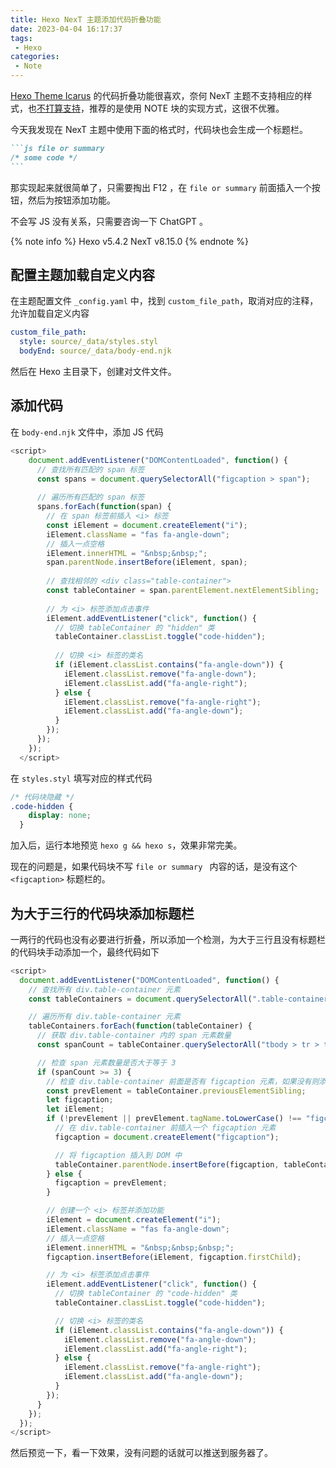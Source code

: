 ```yaml
---
title: Hexo NexT 主题添加代码折叠功能
date: 2023-04-04 16:17:37
tags: 
 - Hexo
categories:
 - Note
---
```


[Hexo Theme Icarus](https://github.com/ppoffice/hexo-theme-icarus) 的代码折叠功能很喜欢，奈何 NexT 主题不支持相应的样式，也[不打算支持](https://github.com/next-theme/hexo-theme-next/issues/178#issuecomment-759120606)，推荐的是使用 NOTE 块的实现方式，这很不优雅。 

今天我发现在 NexT 主题中使用下面的格式时，代码块也会生成一个标题栏。
````md file or summary 
```js file or summary
/* some code */
```
````

那实现起来就很简单了，只需要掏出 F12 ，在 `file or summary` 前面插入一个按钮，然后为按钮添加功能。  
<!--more-->
不会写 JS 没有关系，只需要咨询一下 ChatGPT 。

{% note info %}
Hexo v5.4.2
NexT v8.15.0
{% endnote %}

## 配置主题加载自定义内容
在主题配置文件 `_config.yaml` 中，找到 `custom_file_path`，取消对应的注释，允许加载自定义内容
```yaml themes/next/_config.yaml
custom_file_path:
  style: source/_data/styles.styl
  bodyEnd: source/_data/body-end.njk
```

然后在 Hexo 主目录下，创建对文件文件。

## 添加代码

在 `body-end.njk` 文件中，添加 JS 代码
```js source/_data/body-end.njk
<script>
    document.addEventListener("DOMContentLoaded", function() {
      // 查找所有匹配的 span 标签
      const spans = document.querySelectorAll("figcaption > span");
  
      // 遍历所有匹配的 span 标签
      spans.forEach(function(span) {
        // 在 span 标签前插入 <i> 标签
        const iElement = document.createElement("i");
        iElement.className = "fas fa-angle-down";
        // 插入一点空格
        iElement.innerHTML = "&nbsp;&nbsp;";
        span.parentNode.insertBefore(iElement, span);
  
        // 查找相邻的 <div class="table-container">
        const tableContainer = span.parentElement.nextElementSibling;
  
        // 为 <i> 标签添加点击事件
        iElement.addEventListener("click", function() {
          // 切换 tableContainer 的 "hidden" 类
          tableContainer.classList.toggle("code-hidden");
  
          // 切换 <i> 标签的类名
          if (iElement.classList.contains("fa-angle-down")) {
            iElement.classList.remove("fa-angle-down");
            iElement.classList.add("fa-angle-right");
          } else {
            iElement.classList.remove("fa-angle-right");
            iElement.classList.add("fa-angle-down");
          }
        });
      });
    });
  </script>
```

在 `styles.styl` 填写对应的样式代码
```css source/_data/styles.styl
/* 代码块隐藏 */
.code-hidden {
    display: none;
  }
```

加入后，运行本地预览 `hexo g && hexo s`，效果非常完美。

现在的问题是，如果代码块不写 `file or summary ` 内容的话，是没有这个 `<figcaption>` 标题栏的。 

## 为大于三行的代码块添加标题栏

一两行的代码也没有必要进行折叠，所以添加一个检测，为大于三行且没有标题栏的代码块手动添加一个，最终代码如下

```js source/_data/body-end.njk
<script>
  document.addEventListener("DOMContentLoaded", function() {
    // 查找所有 div.table-container 元素
    const tableContainers = document.querySelectorAll(".table-container");

    // 遍历所有 div.table-container 元素
    tableContainers.forEach(function(tableContainer) {
      // 获取 div.table-container 内的 span 元素数量
      const spanCount = tableContainer.querySelectorAll("tbody > tr > td.code > pre > span").length;

      // 检查 span 元素数量是否大于等于 3
      if (spanCount >= 3) {
        // 检查 div.table-container 前面是否有 figcaption 元素，如果没有则添加一个
        const prevElement = tableContainer.previousElementSibling;
        let figcaption;
        let iElement;
        if (!prevElement || prevElement.tagName.toLowerCase() !== "figcaption") {
          // 在 div.table-container 前插入一个 figcaption 元素
          figcaption = document.createElement("figcaption");

          // 将 figcaption 插入到 DOM 中
          tableContainer.parentNode.insertBefore(figcaption, tableContainer);
        } else {
          figcaption = prevElement;
        }

        // 创建一个 <i> 标签并添加功能
        iElement = document.createElement("i");
        iElement.className = "fas fa-angle-down";
        // 插入一点空格
        iElement.innerHTML = "&nbsp;&nbsp;&nbsp;";
        figcaption.insertBefore(iElement, figcaption.firstChild);

        // 为 <i> 标签添加点击事件
        iElement.addEventListener("click", function() {
          // 切换 tableContainer 的 "code-hidden" 类
          tableContainer.classList.toggle("code-hidden");

          // 切换 <i> 标签的类名
          if (iElement.classList.contains("fa-angle-down")) {
            iElement.classList.remove("fa-angle-down");
            iElement.classList.add("fa-angle-right");
          } else {
            iElement.classList.remove("fa-angle-right");
            iElement.classList.add("fa-angle-down");
          }
        });
      }
    });
  });
</script>
```

然后预览一下，看一下效果，没有问题的话就可以推送到服务器了。